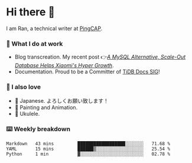 # Hi there 👋

I am Ran, a technical writer at [PingCAP](https://pingcap.com/).

### 📝 What I do at work

- Blog transcreation. My recent post 👉[*A MySQL Alternative, Scale-Out Database Helps Xiaomi's Hyper Growth*](https://pingcap.com/case-studies/a-mysql-alternative-scale-out-database-helps-xiaomi-hyper-growth/).
- Documentation. Proud to be a Committer of [TiDB Docs SIG](https://developer.tidb.io/sig/docs)!

### 🤠 I also love

- 💬 Japanese. よろしくお願い致します！ 
- 🎨 Painting and Animation. 
- 🎸 Ukulele.

### ⌨️ Weekly breakdown

<!--START_SECTION:waka-->
```text
Markdown   43 mins         ██████████████████░░░░░░░   71.68 % 
YAML       15 mins         ██████▒░░░░░░░░░░░░░░░░░░   25.54 % 
Python     1 min           ▓░░░░░░░░░░░░░░░░░░░░░░░░   02.78 % 
```
<!--END_SECTION:waka-->
